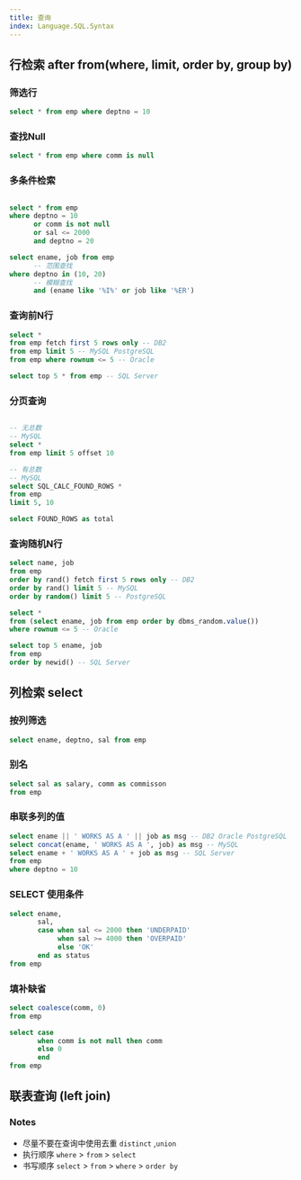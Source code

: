```yaml
---
title: 查询
index: Language.SQL.Syntax
---
```




## 行检索 after from(where, limit, order by, group by)

### 筛选行

```sql
select * from emp where deptno = 10
```

### 查找Null

``` sql
select * from emp where comm is null
```

### 多条件检索

``` sql

select * from emp 
where deptno = 10 
      or comm is not null 
      or sal <= 2000 
      and deptno = 20

select ename, job from emp
      -- 范围查找
where deptno in (10, 20)
      -- 模糊查找
	  and (ename like '%I%' or job like '%ER') 
```


### 查询前N行

``` sql
select *
from emp fetch first 5 rows only -- DB2
from emp limit 5 -- MySQL PostgreSQL
from emp where rownum <= 5 -- Oracle

select top 5 * from emp -- SQL Server
```


### 分页查询

``` sql

-- 无总数
-- MySQL
select * 
from emp limit 5 offset 10 

-- 有总数
-- MySQL
select SQL_CALC_FOUND_ROWS *
from emp
limit 5, 10

select FOUND_ROWS as total
```


### 查询随机N行

``` sql
select name, job
from emp
order by rand() fetch first 5 rows only -- DB2
order by rand() limit 5 -- MySQL
order by random() limit 5 -- PostgreSQL

select * 
from (select ename, job from emp order by dbms_random.value())
where rownum <= 5 -- Oracle

select top 5 ename, job
from emp
order by newid() -- SQL Server
```


## 列检索 select


### 按列筛选

``` sql
select ename, deptno, sal from emp
```

### 别名

``` sql
select sal as salary, comm as commisson
from emp
```

### 串联多列的值

``` sql
select ename || ' WORKS AS A ' || job as msg -- DB2 Oracle PostgreSQL
select concat(ename, ' WORKS AS A ', job) as msg -- MySQL
select ename + ' WORKS AS A ' + job as msg -- SQL Server
from emp
where deptno = 10
```

### SELECT 使用条件

``` sql
select ename, 
	   sal,
	   case when sal <= 2000 then 'UNDERPAID'
		    when sal >= 4000 then 'OVERPAID'
		    else 'OK'
	   end as status
from emp	
```

### 填补缺省

``` sql
select coalesce(comm, 0)
from emp

select case 
	   when comm is not null then comm
	   else 0
	   end
from emp
```

## 联表查询 (left join)



### Notes

- 尽量不要在查询中使用去重 `distinct` ,`union`
- 执行顺序 `where` > `from` > `select`
- 书写顺序 `select` > `from` > `where` > `order by` 

